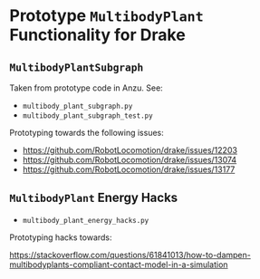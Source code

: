 # Prototype `MultibodyPlant` Functionality for Drake

## `MultibodyPlantSubgraph`

Taken from prototype code in Anzu. See:

- `multibody_plant_subgraph.py`
- `multibody_plant_subgraph_test.py`

Prototyping towards the following issues:

- <https://github.com/RobotLocomotion/drake/issues/12203>
- <https://github.com/RobotLocomotion/drake/issues/13074>
- <https://github.com/RobotLocomotion/drake/issues/13177>

## `MultibodyPlant` Energy Hacks

- `multibody_plant_energy_hacks.py`

Prototyping hacks towards:

<https://stackoverflow.com/questions/61841013/how-to-dampen-multibodyplants-compliant-contact-model-in-a-simulation>
